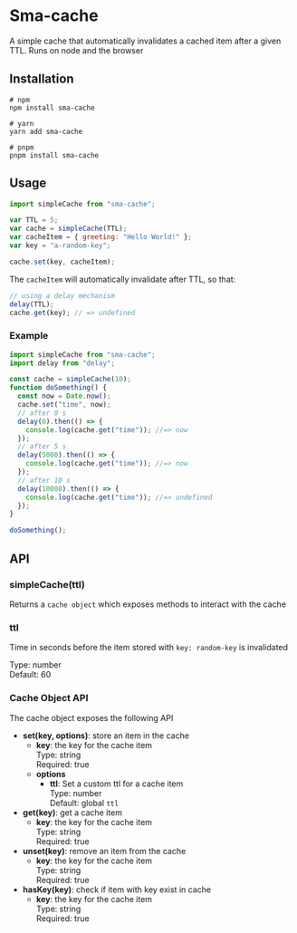 # Sma-cache

A simple cache that automatically invalidates a cached item after a given TTL. Runs on node and the browser

## Installation

```shell
# npm
npm install sma-cache

# yarn
yarn add sma-cache

# pnpm
pnpm install sma-cache
```

## Usage

```js
import simpleCache from "sma-cache";

var TTL = 5;
var cache = simpleCache(TTL);
var cacheItem = { greeting: "Hello World!" };
var key = "a-random-key";

cache.set(key, cacheItem);
```

The `cacheItem` will automatically invalidate after TTL, so that:

```js
// using a delay mechanism
delay(TTL);
cache.get(key); // => undefined
```

### Example

```js
import simpleCache from "sma-cache";
import delay from "delay";

const cache = simpleCache(10);
function doSomething() {
  const now = Date.now();
  cache.set("time", now);
  // after 0 s
  delay(0).then(() => {
    console.log(cache.get("time")); //=> now
  });
  // after 5 s
  delay(5000).then(() => {
    console.log(cache.get("time")); //=> now
  });
  // after 10 s
  delay(10000).then(() => {
    console.log(cache.get("time")); //=> undefined
  });
}

doSomething();
```

## API

### simpleCache(ttl)

Returns a `cache object` which exposes methods to interact with the cache

### ttl

Time in seconds before the item stored with `key: random-key` is invalidated

Type: number <br>
Default: 60

### Cache Object API

The cache object exposes the following API

- **set(key, options)**: store an item in the cache
  - **key**: the key for the cache item<br>
    Type: string<br>
    Required: true
  - **options**
    - **ttl**: Set a custom ttl for a cache item<br>
      Type: number<br>
      Default: global `ttl`
- **get(key)**: get a cache item
  - **key**: the key for the cache item <br>
    Type: string<br>
    Required: true
- **unset(key)**: remove an item from the cache
  - **key**: the key for the cache item<br>
    Type: string<br>
    Required: true
- **hasKey(key)**: check if item with key exist in cache
  - **key**: the key for the cache item<br>
    Type: string<br>
    Required: true
